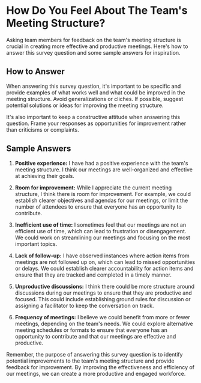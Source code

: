 How Do You Feel About The Team's Meeting Structure?
==========================================================================

Asking team members for feedback on the team's meeting structure is crucial in creating more effective and productive meetings. Here's how to answer this survey question and some sample answers for inspiration.

How to Answer
-------------

When answering this survey question, it's important to be specific and provide examples of what works well and what could be improved in the meeting structure. Avoid generalizations or cliches. If possible, suggest potential solutions or ideas for improving the meeting structure.

It's also important to keep a constructive attitude when answering this question. Frame your responses as opportunities for improvement rather than criticisms or complaints.

Sample Answers
--------------

1. **Positive experience:** I have had a positive experience with the team's meeting structure. I think our meetings are well-organized and effective at achieving their goals.

2. **Room for improvement:** While I appreciate the current meeting structure, I think there is room for improvement. For example, we could establish clearer objectives and agendas for our meetings, or limit the number of attendees to ensure that everyone has an opportunity to contribute.

3. **Inefficient use of time:** I sometimes feel that our meetings are not an efficient use of time, which can lead to frustration or disengagement. We could work on streamlining our meetings and focusing on the most important topics.

4. **Lack of follow-up:** I have observed instances where action items from meetings are not followed up on, which can lead to missed opportunities or delays. We could establish clearer accountability for action items and ensure that they are tracked and completed in a timely manner.

5. **Unproductive discussions:** I think there could be more structure around discussions during our meetings to ensure that they are productive and focused. This could include establishing ground rules for discussion or assigning a facilitator to keep the conversation on track.

6. **Frequency of meetings:** I believe we could benefit from more or fewer meetings, depending on the team's needs. We could explore alternative meeting schedules or formats to ensure that everyone has an opportunity to contribute and that our meetings are effective and productive.

Remember, the purpose of answering this survey question is to identify potential improvements to the team's meeting structure and provide feedback for improvement. By improving the effectiveness and efficiency of our meetings, we can create a more productive and engaged workforce.
